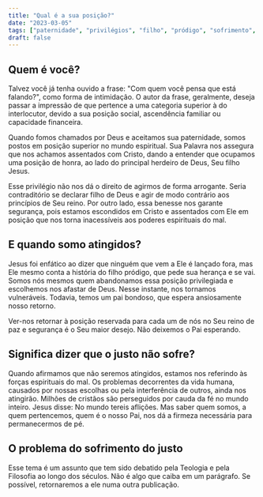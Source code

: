 ```yaml
---
title: "Qual é a sua posição?"
date: "2023-03-05"
tags: ["paternidade", "privilégios", "filho", "pródigo", "sofrimento", "justo", "confiança"]
draft: false
---
```


## Quem é você?

Talvez você já tenha ouvido a frase: "Com quem você pensa que está falando?", como forma de intimidação. O autor da frase, geralmente, deseja passar a impressão de que pertence a uma categoria superior à do interlocutor, devido a sua posição social, ascendência familiar ou capacidade financeira.

Quando fomos chamados por Deus e aceitamos sua paternidade, somos postos em posição superior no mundo espiritual. Sua Palavra nos assegura que nos achamos assentados com Cristo, dando a entender que ocupamos uma posição de honra, ao lado do principal herdeiro de Deus, Seu filho Jesus.

Esse privilégio não nos dá o direito de agirmos de forma arrogante. Seria contraditório se declarar filho de Deus e agir de modo contrário aos princípios de Seu reino. Por outro lado, essa benesse nos garante segurança, pois estamos escondidos em Cristo e assentados com Ele em posição que nos torna inacessíveis aos poderes espirituais do mal.

## E quando somo atingidos?

Jesus foi enfático ao dizer que ninguém que vem a Ele é lançado fora, mas Ele mesmo conta a história do filho pródigo, que pede sua herança e se vai. Somos nós mesmos quem abandonamos essa posição privilegiada e escolhemos nos afastar de Deus. Nesse instante, nos tornamos vulneráveis. Todavia, temos um pai bondoso, que espera ansiosamente nosso retorno.

Ver-nos retornar à posição reservada para cada um de nós no Seu reino de paz e segurança é o Seu maior desejo. Não deixemos o Pai esperando.

## Significa dizer que o justo não sofre?

Quando afirmamos que não seremos atingidos, estamos nos referindo às forças espirituais do mal. Os problemas decorrentes da vida humana, causados por nossas escolhas ou pela interferência de outros, ainda nos atingirão. Milhões de cristãos são perseguidos por cauda da fé no mundo inteiro. Jesus disse: No mundo tereis aflições. Mas saber quem somos, a quem pertencemos, quem é o nosso Pai, nos dá a firmeza necessária para permanecermos de pé.

## O problema do sofrimento do justo

Esse tema é um assunto que tem sido debatido pela Teologia e pela Filosofia ao longo dos séculos. Não é algo que caiba em um parágrafo. Se possível, retornaremos a ele numa outra publicação.

